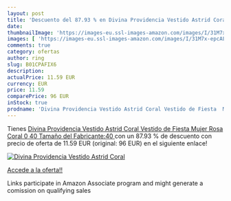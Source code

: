 ```yaml
---
layout: post
title: 'Descuento del 87.93 % en Divina Providencia Vestido Astrid Coral '
date: 
thumbnailImage: 'https://images-eu.ssl-images-amazon.com/images/I/31M7x-epcAL._SL200_.jpg'
images: [ 'https://images-eu.ssl-images-amazon.com/images/I/31M7x-epcAL._SL200_.jpg' ]
comments: true
category: ofertas
author: ring
slug: B01CPAFIX6
description:
actualPrice: 11.59 EUR
currency: EUR
price: 11.59
comparePrice: 96 EUR
inStock: true
prodname: 'Divina Providencia Vestido Astrid Coral Vestido de Fiesta  Mujer  Rosa  Coral 0   40  Tamaño del Fabricante:40 '
---
```


Tienes [Divina Providencia Vestido Astrid Coral Vestido de Fiesta  Mujer  Rosa  Coral 0   40  Tamaño del Fabricante:40 ](https://www.amazon.es/dp/B01CPAFIX6/?tag=tolees-21) con un 87.93 % de descuento con precio de oferta de 11.59 EUR (original: 96 EUR) en el siguiente enlace!

[![Divina Providencia Vestido Astrid Coral ](https://images-eu.ssl-images-amazon.com/images/I/31M7x-epcAL._SL200_.jpg)](https://www.amazon.es/dp/B01CPAFIX6/?tag=tolees-21)

[Accede a la oferta!!](https://www.amazon.es/dp/B01CPAFIX6/?tag=tolees-21)

Links participate in Amazon Associate program and might generate a comission on qualifying sales


